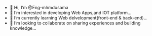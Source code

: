 - 👋 Hi, I’m @Eng-mhmdosama
- 👀 I’m interested in developing Web Apps,and IOT platform...
- 🌱 I’m currently learning  Web delvelopment(front-end & back-end)...
- 💞️ I’m looking to collaborate on sharing experiences and building knowledge...
 
